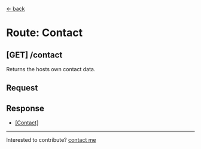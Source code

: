 [← back](./)

# Route: Contact
## [GET] /contact

Returns the hosts own contact data.


## Request




## Response

 - [[Contact]](./types/contact) 




---
Interested to contribute? [contact me](mailto:dustin@commit.international)
